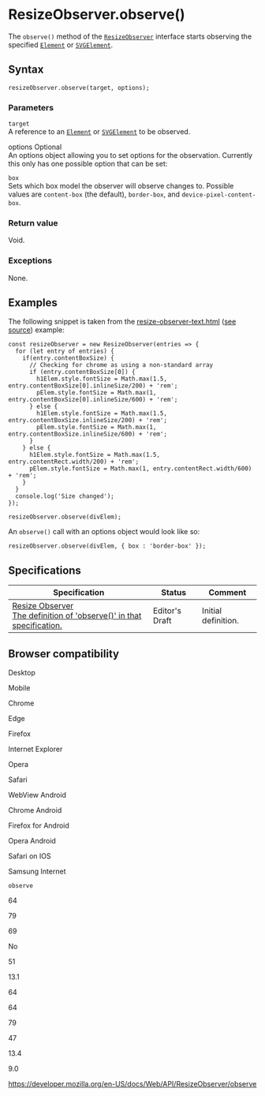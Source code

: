 ResizeObserver.observe()
========================

The `observe()` method of the [`ResizeObserver`](../resizeobserver) interface starts observing the specified [`Element`](../element) or [`SVGElement`](../svgelement).

Syntax
------

    resizeObserver.observe(target, options);

### Parameters

`target`  
A reference to an [`Element`](../element) or [`SVGElement`](../svgelement) to be observed.

options <span class="badge inline optional">Optional</span>   
An options object allowing you to set options for the observation. Currently this only has one possible option that can be set:

`box`  
Sets which box model the observer will observe changes to. Possible values are `content-box` (the default), `border-box`, and `device-pixel-content-box`.

### Return value

Void.

### Exceptions

None.

Examples
--------

The following snippet is taken from the [resize-observer-text.html](https://mdn.github.io/dom-examples/resize-observer/resize-observer-text.html) ([see source](https://github.com/mdn/dom-examples/blob/master/resize-observer/resize-observer-text.html)) example:

    const resizeObserver = new ResizeObserver(entries => {
      for (let entry of entries) {
        if(entry.contentBoxSize) {
          // Checking for chrome as using a non-standard array
          if (entry.contentBoxSize[0]) {
            h1Elem.style.fontSize = Math.max(1.5, entry.contentBoxSize[0].inlineSize/200) + 'rem';
            pElem.style.fontSize = Math.max(1, entry.contentBoxSize[0].inlineSize/600) + 'rem';
          } else {
            h1Elem.style.fontSize = Math.max(1.5, entry.contentBoxSize.inlineSize/200) + 'rem';
            pElem.style.fontSize = Math.max(1, entry.contentBoxSize.inlineSize/600) + 'rem';
          }
        } else {
          h1Elem.style.fontSize = Math.max(1.5, entry.contentRect.width/200) + 'rem';
          pElem.style.fontSize = Math.max(1, entry.contentRect.width/600) + 'rem';
        }
      }
      console.log('Size changed');
    });

    resizeObserver.observe(divElem);

An `observe()` call with an options object would look like so:

    resizeObserver.observe(divElem, { box : 'border-box' });

Specifications
--------------

<table><thead><tr class="header"><th>Specification</th><th>Status</th><th>Comment</th></tr></thead><tbody><tr class="odd"><td><a href="https://drafts.csswg.org/resize-observer/#dom-resizeobserver-observe">Resize Observer<br />
<span class="small">The definition of 'observe()' in that specification.</span></a></td><td><span class="spec-ed">Editor's Draft</span></td><td>Initial definition.</td></tr></tbody></table>

Browser compatibility
---------------------

Desktop

Mobile

Chrome

Edge

Firefox

Internet Explorer

Opera

Safari

WebView Android

Chrome Android

Firefox for Android

Opera Android

Safari on IOS

Samsung Internet

`observe`

64

79

69

No

51

13.1

64

64

79

47

13.4

9.0

<a href="https://developer.mozilla.org/en-US/docs/Web/API/ResizeObserver/observe" class="_attribution-link">https://developer.mozilla.org/en-US/docs/Web/API/ResizeObserver/observe</a>
